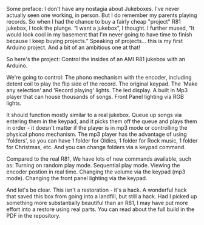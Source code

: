 Some preface: I don't have any nostagia about Jukeboxes. I've never actually seen one working, in person. But I do remember my parents playing records. So when I had the chance to buy a fairly cheap "project" R81 jukebox, I took the plunge. “I want a jukebox”, I thought. I further mused, “It would look cool in my basement that I'm never going to have time to finish because I keep buying projects.” Speaking of projects... this is my first Arduino project. And a bit of an ambitious one at that!

So here's the project: Control the insides of an AMI R81 jukebox with an Arduino. 

We're going to control:
The phono mechanism with the encoder, including detent coil to play the flip side of the record.
The original keypad.
The 'Make any selection' and 'Record playing' lights.
The led display.
A built in Mp3 player that can house thousands of songs.
Front Panel lighting via RGB lights.

It should function mostly similar to a real jukebox. Queue up songs via entering them in the keypad, and it picks them off the queue and plays them in order - it doesn't matter if the player is in mp3 mode or controlling the physical phono mechanism. The mp3 player has the advantage of using 'folders', so you can have 1 folder for Oldies, 1 folder for Rock music, 1 folder for Christmas, etc. And you can change folders via a keypad command.

Compared to the real R81, We have lots of new commands available, such as: 
Turning on random play mode.
Sequential play mode.
Viewing the encoder postion in real time.
Changing the volume via the keypad (mp3 mode).
Changing the front panel lighting via the keypad.

And let's be clear. This isn't a restoration - it's a hack. A wonderful hack that saved this box from going into a landfill, but still a hack. Had I picked up something more substantially beautiful than an R81, I may have put more effort into a restore using real parts. You can read about the full build in the PDF in the repository.
